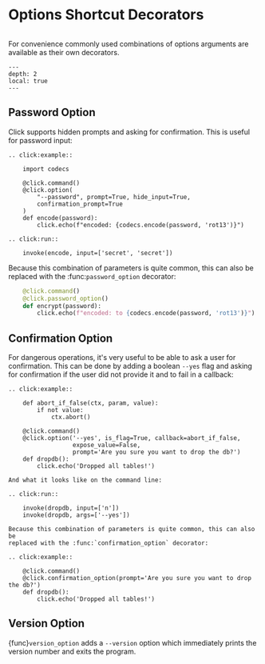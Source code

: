 # Options Shortcut Decorators

```{currentmodule} click
```

For convenience commonly used combinations of options arguments are available as their own decorators.

```{contents}
---
depth: 2
local: true
---
```

## Password Option

Click supports hidden prompts and asking for confirmation. This is useful for password input:

```{eval-rst}
.. click:example::

    import codecs

    @click.command()
    @click.option(
        "--password", prompt=True, hide_input=True,
        confirmation_prompt=True
    )
    def encode(password):
        click.echo(f"encoded: {codecs.encode(password, 'rot13')}")

.. click:run::

    invoke(encode, input=['secret', 'secret'])
```

Because this combination of parameters is quite common, this can also be
replaced with the :func:`password_option` decorator:

```python
    @click.command()
    @click.password_option()
    def encrypt(password):
        click.echo(f"encoded: to {codecs.encode(password, 'rot13')}")
```

## Confirmation Option

For dangerous operations, it's very useful to be able to ask a user for confirmation. This can be done by adding a
boolean `--yes` flag and asking for confirmation if the user did not provide it and to fail in a callback:

```{eval-rst}
.. click:example::

    def abort_if_false(ctx, param, value):
        if not value:
            ctx.abort()

    @click.command()
    @click.option('--yes', is_flag=True, callback=abort_if_false,
                  expose_value=False,
                  prompt='Are you sure you want to drop the db?')
    def dropdb():
        click.echo('Dropped all tables!')

And what it looks like on the command line:

.. click:run::

    invoke(dropdb, input=['n'])
    invoke(dropdb, args=['--yes'])

Because this combination of parameters is quite common, this can also be
replaced with the :func:`confirmation_option` decorator:

.. click:example::

    @click.command()
    @click.confirmation_option(prompt='Are you sure you want to drop the db?')
    def dropdb():
        click.echo('Dropped all tables!')
```

## Version Option

{func}`version_option` adds a `--version` option which immediately prints the version number and exits the program.
